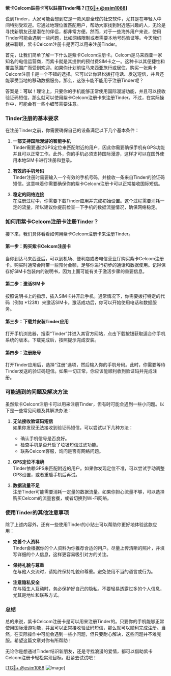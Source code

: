 **紫卡Celcom註冊卡可以註冊Tinder嗎？[[TG💪+ @esim1088](https://t.me/s/esim1088)]**

说到Tinder，大家可能会想到它是一款风靡全球的社交软件，尤其是在年轻人中间特别受欢迎。它通过地理位置匹配用户，帮助大家找到附近感兴趣的人，无论是寻找新朋友还是潜在的伴侣，都非常方便。然而，对于一些海外用户来说，使用Tinder可能会遇到一些问题，比如网络限制或者需要本地号码验证等。今天我们就来聊聊，紫卡Celcom注册卡是否可以用来注册Tinder。

首先，让我们简单了解一下什么是紫卡Celcom注册卡。Celcom是马来西亚一家知名的电信运营商，而紫卡就是其提供的预付费SIM卡之一。这种卡以其便捷性和覆盖范围广而受到欢迎。如果你计划前往马来西亚旅行或居住，购买一张紫卡Celcom注册卡是一个不错的选择。它可以让你轻松拨打电话、发送短信，并且还能享受当地的移动数据服务。那么，这张卡能不能用于注册Tinder呢？

答案是：**可以**！理论上，只要你的手机能够正常使用国际漫游功能，并且可以接收验证码短信，那么就可以使用紫卡Celcom注册卡来注册Tinder。不过，在实际操作中，可能会有一些小细节需要注意。

### Tinder注册的基本要求

在注册Tinder之前，你需要确保自己的设备满足以下几个基本条件：

1. **一部支持国际漫游的智能手机**  
   Tinder需要通过GPS定位来匹配附近的用户，因此你需要确保手机有GPS功能并且可以正常工作。此外，你的手机必须支持国际漫游，这样才可以在国外使用本地SIM卡进行注册和登录。

2. **有效的手机号码**  
   Tinder注册时需要输入一个有效的手机号码，并接收一条来自Tinder的验证码短信。这意味着你需要确保你的紫卡Celcom注册卡可以正常接收国际短信。

3. **稳定的网络连接**  
   在注册过程中，你需要下载Tinder应用并完成初始设置。这个过程需要消耗一定的流量，所以建议你提前检查一下手机的数据流量情况，确保网络稳定。

### 如何用紫卡Celcom注册卡注册Tinder？

接下来，我们具体看看如何用紫卡Celcom注册卡来注册Tinder。

#### 第一步：购买紫卡Celcom注册卡

当你到达马来西亚后，可以到机场、便利店或者电信营业厅购买紫卡Celcom注册卡。购买时通常会附带一些预付金额，足够你进行初步的通话和数据使用。记得保存好SIM卡包装内的说明书，因为上面可能有关于激活步骤的重要信息。

#### 第二步：激活SIM卡

按照说明书上的指示，插入SIM卡并开启手机。通常情况下，你需要拨打特定的代码（例如 *123#）来激活SIM卡。激活成功后，你可以开始使用电话和数据服务。

#### 第三步：下载并安装Tinder应用

打开手机浏览器，搜索“Tinder”并进入其官方网站，点击下载按钮获取适合你手机系统的版本。下载完成后，按照提示完成安装。

#### 第四步：注册账号

打开Tinder应用后，选择“注册”选项，然后输入你的手机号码。此时，你需要等待Tinder发送的验证码短信。如果一切正常，你应该能顺利收到验证码并完成注册。

### 可能遇到的问题及解决方法

虽然紫卡Celcom注册卡可以用来注册Tinder，但有时可能会遇到一些小问题。以下是一些常见问题及其解决办法：

1. **无法接收验证码短信**  
   如果你发现无法接收到验证码短信，可以尝试以下几种方法：
   - 确认手机信号是否良好。
   - 检查手机是否开启了垃圾短信过滤功能。
   - 联系Celcom客服，询问是否有网络问题。

2. **GPS定位不准确**  
   Tinder依赖GPS来匹配附近的用户。如果你发现定位不准，可以尝试手动调整GPS设置，或者重启手机后再试。

3. **数据流量不足**  
   注册Tinder可能需要消耗一定量的数据流量。如果你担心流量不够，可以选择购买Celcom的流量套餐，或者切换到Wi-Fi网络。

### 使用Tinder的其他注意事项

除了上述内容外，还有一些使用Tinder的小贴士可以帮助你更好地体验这款应用：

- **完善个人资料**  
  Tinder会根据你的个人资料为你推荐合适的用户。尽量上传清晰的照片，并填写详细的个人信息，这样更容易吸引对方的关注。

- **保持礼貌与尊重**  
  在与他人交流时，请始终保持礼貌和尊重。避免使用不当的语言或行为。

- **注意隐私安全**  
  在与陌生人互动时，务必保护好自己的隐私。不要轻易透露过多的个人信息，尤其是地址和联系方式。

### 总结

总的来说，紫卡Celcom注册卡是可以用来注册Tinder的。只要你的手机能够正常使用国际漫游功能，并且可以正常接收验证码短信，那么就可以顺利完成注册。当然，在实际操作中可能会遇到一些小问题，但只要耐心解决，这些问题并不难克服。希望这篇文章对你有所帮助！

无论你是想通过Tinder结识新朋友，还是寻找浪漫的爱情，都可以借助紫卡Celcom注册卡轻松实现目标。赶紧去试试吧！

[[TG💪+ @esim1088](https://t.me/s/esim1088) ![Image](https://i.postimg.cc/4NQfJmqS/Snipaste-2025-05-13-00-14-12.png)]